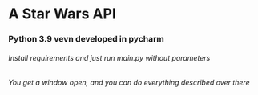 # A Star Wars API 
### Python 3.9 vevn developed in pycharm 
###### Install requirements and just run main.py without parameters 
###### You get a window open, and you can do everything described over there 